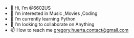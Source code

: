 - 👋 Hi, I’m @6602US
- 👀 I’m interested in Music ,Movies ,Coding
- 🌱 I’m currently learning Python
- 💞️ I’m looking to collaborate on Anything
- 📫 How to reach me gregory.huerta.contact@gmail.com

<!---
6602US/6602US is a ✨ special ✨ repository because its `README.md` (this file) appears on your GitHub profile.
You can click the Preview link to take a look at your changes.
--->
